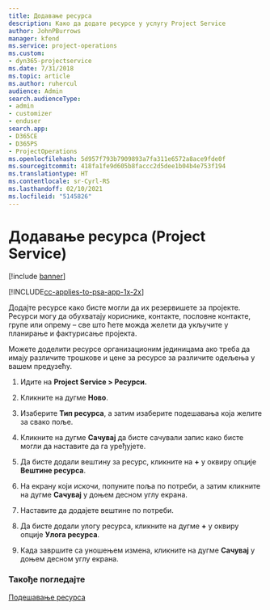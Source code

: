 ```yaml
---
title: Додавање ресурса
description: Како да додате ресурсе у услугу Project Service
author: JohnPBurrows
manager: kfend
ms.service: project-operations
ms.custom:
- dyn365-projectservice
ms.date: 7/31/2018
ms.topic: article
ms.author: ruhercul
audience: Admin
search.audienceType:
- admin
- customizer
- enduser
search.app:
- D365CE
- D365PS
- ProjectOperations
ms.openlocfilehash: 5d957f793b7909893a7fa311e6572a8ace9fde0f
ms.sourcegitcommit: 418fa1fe9d605b8faccc2d5dee1b04b4e753f194
ms.translationtype: HT
ms.contentlocale: sr-Cyrl-RS
ms.lasthandoff: 02/10/2021
ms.locfileid: "5145826"
---
```

# <a name="add-resources-project-service"></a>Додавање ресурса (Project Service)

[!include [banner](../includes/psa-now-project-operations.md)]

[!INCLUDE[cc-applies-to-psa-app-1x-2x](../includes/cc-applies-to-psa-app-1x-2x.md)]

Додајте ресурсе како бисте могли да их резервишете за пројекте. Ресурси могу да обухватају кориснике, контакте, пословне контакте, групе или опрему – све што ћете можда желети да укључите у планирање и фактурисање пројекта.  
  
Можете доделити ресурсе организационим јединицама ако треба да имају различите трошкове и цене за ресурсе за различите одељења у вашем предузећу.  
  
1.  Идите на **Project Service > Ресурси.**  
  
2.  Кликните на дугме **Ново**.  
  
3.  Изаберите **Тип ресурса**, а затим изаберите подешавања која желите за свако поље.  
  
4.  Кликните на дугме **Сачувај** да бисте сачували запис како бисте могли да наставите да га уређујете.  
  
5.  Да бисте додали вештину за ресурс, кликните на **+** у оквиру опције **Вештине ресурса**.  
  
6.  На екрану који искочи, попуните поља по потреби, а затим кликните на дугме **Сачувај** у доњем десном углу екрана.  
  
7.  Наставите да додајете вештине по потреби.  
  
8.  Да бисте додали улогу ресурса, кликните на дугме **+** у оквиру опције **Улога ресурса**.  
  
9. Када завршите са уношењем измена, кликните на дугме **Сачувај** у доњем десном углу екрана.  
  
### <a name="see-also"></a>Такође погледајте  
 [Подешавање ресурса](../psa/set-up-resources.md)
